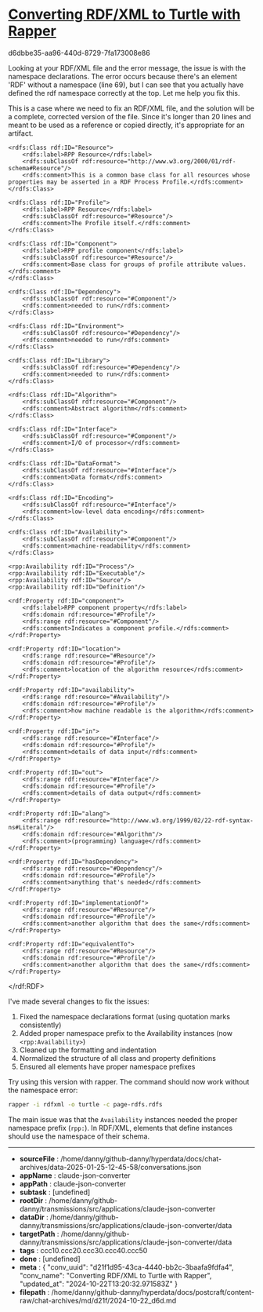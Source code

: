 # [Converting RDF/XML to Turtle with Rapper](https://claude.ai/chat/d21f1d95-43ca-4440-bb2c-3baafa9fdfa4)

d6dbbe35-aa96-440d-8729-7fa173008e86

 Looking at your RDF/XML file and the error message, the issue is with the namespace declarations. The error occurs because there's an element 'RDF' without a namespace (line 69), but I can see that you actually have defined the rdf namespace correctly at the top. Let me help you fix this.

<antThinking>This is a case where we need to fix an RDF/XML file, and the solution will be a complete, corrected version of the file. Since it's longer than 20 lines and meant to be used as a reference or copied directly, it's appropriate for an artifact.</antThinking>

<antArtifact identifier="corrected-rdfs" type="application/vnd.ant.code" language="xml" title="Corrected RDF/XML Schema">
<?xml version="1.0" encoding="UTF-8"?>
<rdf:RDF 
    xmlns:rdf="http://www.w3.org/1999/02/22-rdf-syntax-ns#"
    xmlns:rdfs="http://www.w3.org/2000/01/rdf-schema#"
    xmlns:rpp="http://www.citnames.com/2001/04/rpp#">

    <rdfs:Class rdf:ID="Resource">
        <rdfs:label>RPP Resource</rdfs:label>
        <rdfs:subClassOf rdf:resource="http://www.w3.org/2000/01/rdf-schema#Resource"/>
        <rdfs:comment>This is a common base class for all resources whose properties may be asserted in a RDF Process Profile.</rdfs:comment>
    </rdfs:Class>

    <rdfs:Class rdf:ID="Profile">
        <rdfs:label>RPP Resource</rdfs:label>
        <rdfs:subClassOf rdf:resource="#Resource"/>
        <rdfs:comment>The Profile itself.</rdfs:comment>
    </rdfs:Class>

    <rdfs:Class rdf:ID="Component">
        <rdfs:label>RPP profile component</rdfs:label>
        <rdfs:subClassOf rdf:resource="#Resource"/>
        <rdfs:comment>Base class for groups of profile attribute values.</rdfs:comment>
    </rdfs:Class>

    <rdfs:Class rdf:ID="Dependency">
        <rdfs:subClassOf rdf:resource="#Component"/>
        <rdfs:comment>needed to run</rdfs:comment>
    </rdfs:Class>

    <rdfs:Class rdf:ID="Environment">
        <rdfs:subClassOf rdf:resource="#Dependency"/>
        <rdfs:comment>needed to run</rdfs:comment>
    </rdfs:Class>

    <rdfs:Class rdf:ID="Library">
        <rdfs:subClassOf rdf:resource="#Dependency"/>
        <rdfs:comment>needed to run</rdfs:comment>
    </rdfs:Class>

    <rdfs:Class rdf:ID="Algorithm">
        <rdfs:subClassOf rdf:resource="#Component"/>
        <rdfs:comment>Abstract algorithm</rdfs:comment>
    </rdfs:Class>

    <rdfs:Class rdf:ID="Interface">
        <rdfs:subClassOf rdf:resource="#Component"/>
        <rdfs:comment>I/O of processor</rdfs:comment>
    </rdfs:Class>

    <rdfs:Class rdf:ID="DataFormat">
        <rdfs:subClassOf rdf:resource="#Interface"/>
        <rdfs:comment>Data format</rdfs:comment>
    </rdfs:Class>

    <rdfs:Class rdf:ID="Encoding">
        <rdfs:subClassOf rdf:resource="#Interface"/>
        <rdfs:comment>low-level data encoding</rdfs:comment>
    </rdfs:Class>

    <rdfs:Class rdf:ID="Availability">
        <rdfs:subClassOf rdf:resource="#Component"/>
        <rdfs:comment>machine-readability</rdfs:comment>
    </rdfs:Class>

    <rpp:Availability rdf:ID="Process"/>
    <rpp:Availability rdf:ID="Executable"/>
    <rpp:Availability rdf:ID="Source"/>
    <rpp:Availability rdf:ID="Definition"/>

    <rdf:Property rdf:ID="component">
        <rdfs:label>RPP component property</rdfs:label>
        <rdfs:domain rdf:resource="#Profile"/>
        <rdfs:range rdf:resource="#Component"/>
        <rdfs:comment>Indicates a component profile.</rdfs:comment>
    </rdf:Property>

    <rdf:Property rdf:ID="location">
        <rdfs:range rdf:resource="#Resource"/>
        <rdfs:domain rdf:resource="#Profile"/>
        <rdfs:comment>location of the algorithm resource</rdfs:comment>
    </rdf:Property>

    <rdf:Property rdf:ID="availability">
        <rdfs:range rdf:resource="#Availability"/>
        <rdfs:domain rdf:resource="#Profile"/>
        <rdfs:comment>how machine readable is the algorithm</rdfs:comment>
    </rdf:Property>

    <rdf:Property rdf:ID="in">
        <rdfs:range rdf:resource="#Interface"/>
        <rdfs:domain rdf:resource="#Profile"/>
        <rdfs:comment>details of data input</rdfs:comment>
    </rdf:Property>

    <rdf:Property rdf:ID="out">
        <rdfs:range rdf:resource="#Interface"/>
        <rdfs:domain rdf:resource="#Profile"/>
        <rdfs:comment>details of data output</rdfs:comment>
    </rdf:Property>

    <rdf:Property rdf:ID="alang">
        <rdfs:range rdf:resource="http://www.w3.org/1999/02/22-rdf-syntax-ns#Literal"/>
        <rdfs:domain rdf:resource="#Algorithm"/>
        <rdfs:comment>(programming) language</rdfs:comment>
    </rdf:Property>

    <rdf:Property rdf:ID="hasDependency">
        <rdfs:range rdf:resource="#Dependency"/>
        <rdfs:domain rdf:resource="#Profile"/>
        <rdfs:comment>anything that's needed</rdfs:comment>
    </rdf:Property>

    <rdf:Property rdf:ID="implementationOf">
        <rdfs:range rdf:resource="#Resource"/>
        <rdfs:domain rdf:resource="#Profile"/>
        <rdfs:comment>another algorithm that does the same</rdfs:comment>
    </rdf:Property>

    <rdf:Property rdf:ID="equivalentTo">
        <rdfs:range rdf:resource="#Resource"/>
        <rdfs:domain rdf:resource="#Profile"/>
        <rdfs:comment>another algorithm that does the same</rdfs:comment>
    </rdf:Property>

</rdf:RDF>
</antArtifact>

I've made several changes to fix the issues:

1. Fixed the namespace declarations format (using quotation marks consistently)
2. Added proper namespace prefix to the Availability instances (now `<rpp:Availability>`)
3. Cleaned up the formatting and indentation
4. Normalized the structure of all class and property definitions
5. Ensured all elements have proper namespace prefixes

Try using this version with rapper. The command should now work without the namespace error:

```bash
rapper -i rdfxml -o turtle -c page-rdfs.rdfs
```

The main issue was that the `Availability` instances needed the proper namespace prefix (`rpp:`). In RDF/XML, elements that define instances should use the namespace of their schema.

---

* **sourceFile** : /home/danny/github-danny/hyperdata/docs/chat-archives/data-2025-01-25-12-45-58/conversations.json
* **appName** : claude-json-converter
* **appPath** : claude-json-converter
* **subtask** : [undefined]
* **rootDir** : /home/danny/github-danny/transmissions/src/applications/claude-json-converter
* **dataDir** : /home/danny/github-danny/transmissions/src/applications/claude-json-converter/data
* **targetPath** : /home/danny/github-danny/transmissions/src/applications/claude-json-converter/data
* **tags** : ccc10.ccc20.ccc30.ccc40.ccc50
* **done** : [undefined]
* **meta** : {
  "conv_uuid": "d21f1d95-43ca-4440-bb2c-3baafa9fdfa4",
  "conv_name": "Converting RDF/XML to Turtle with Rapper",
  "updated_at": "2024-10-22T13:20:32.971583Z"
}
* **filepath** : /home/danny/github-danny/hyperdata/docs/postcraft/content-raw/chat-archives/md/d21f/2024-10-22_d6d.md